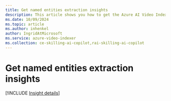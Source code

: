 ```yaml
---
title: Get named entities extraction insights 
description: This article shows you how to get the Azure AI Video Indexer named entities extraction insights.
ms.date: 10/09/2024
ms.topic: article
ms.author: inhenkel
author: IngridAtMicrosoft
ms.service: azure-video-indexer
ms.collection: ce-skilling-ai-copilot,rai-skilling-ai-copilot
---
```


# Get named entities extraction insights

[!INCLUDE [Insight details](./includes/named-entities.md)]
